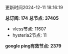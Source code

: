 更新时间2024-12-11 18:16:19

**总订阅: 174**
**总节点: 37405**
- vless节点: 11607
- hysteria2节点: 11

**google ping有效节点: 2379**
